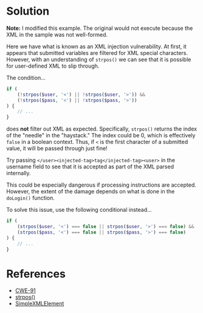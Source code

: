 # Solution

**Note:** I modified this example.  The original would not execute because
the XML in the sample was not well-formed.

Here we have what is known as an XML injection vulnerability.  At first, it
appears that submitted variables are filtered for XML special characters.
However, with an understanding of `strpos()` we can see that it is possible
for user-defined XML to slip through.

The condition...

```php
if (
    (!strpos($user, '<') || !strpos($user, '>')) &&
    (!strpos($pass, '<') || !strpos($pass, '>'))
) {
    // ...
}
```

does **not** filter out XML as expected.  Specifically, `strpos()` returns
the index of the "needle" in the "haystack."  The index could be 0, which is
effectively `false` in a boolean context.  Thus, if `<` is the first
character of a submitted value, it will be passed through just fine!

Try passing `</user><injected-tag>tag</injected-tag><user>` in the username
field to see that it is accepted as part of the XML parsed internally.

This could be especially dangerous if processing instructions are accepted.
However, the extent of the damage depends on what is done in the `doLogin()`
function.

To solve this issue, use the following conditional instead...

```php
if (
    (strpos($user, '<') === false || strpos($user, '>') === false) &&
    (strpos($pass, '<') === false || strpos($pass, '>') === false)
) {
    // ...
}
```

# References

* [CWE-91]( https://cwe.mitre.org/data/definitions/91.html)
* [strpos()](https://secure.php.net/manual/en/function.strpos.php)
* [SimpleXMLElement](https://secure.php.net/manual/en/class.simplexmlelement.php)
